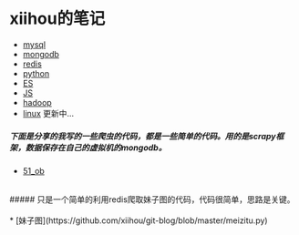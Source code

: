 # xiihou的笔记
* [mysql](mysql.md)
* [mongodb](mongodb.md)
* [redis](redis.md)
* [python](mysql.md)
* [ES](mysql.md)
* [JS](mysql.md)
* [hadoop](mysql.md)
* [linux](linux.md)
更新中...<br>
##### 下面是分享的我写的一些爬虫的代码，都是一些简单的代码。用的是scrapy框架，数据保存在自己的虚拟机的mongodb。
* [51_ob](https://github.com/xiihou/git-blog/tree/master/job_51)
<br>
##### 只是一个简单的利用redis爬取妹子图的代码，代码很简单，思路是关键。<br>
<br>
* [妹子图](https://github.com/xiihou/git-blog/blob/master/meizitu.py)
<br>
